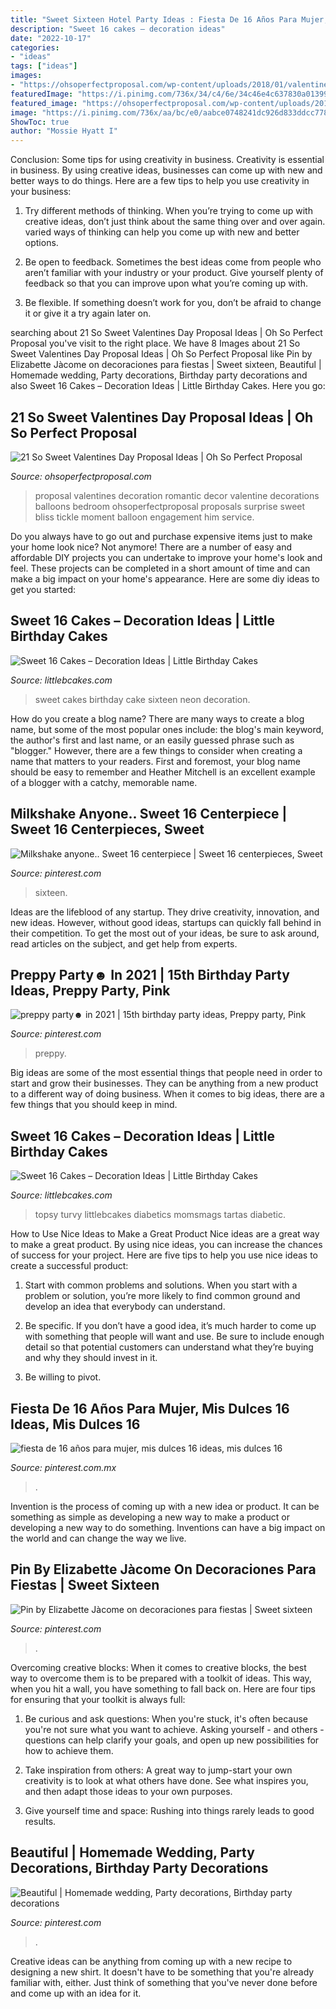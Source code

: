 ```yaml
---
title: "Sweet Sixteen Hotel Party Ideas : Fiesta De 16 Años Para Mujer, Mis Dulces 16 Ideas, Mis Dulces 16"
description: "Sweet 16 cakes – decoration ideas"
date: "2022-10-17"
categories:
- "ideas"
tags: ["ideas"]
images:
- "https://ohsoperfectproposal.com/wp-content/uploads/2018/01/valentines-day-proposal-room-full-of-balloons-proposal-ebenezer-dada-photography.jpg"
featuredImage: "https://i.pinimg.com/736x/34/c4/6e/34c46e4c637830a0139929a65feaec8f.jpg"
featured_image: "https://ohsoperfectproposal.com/wp-content/uploads/2018/01/valentines-day-proposal-room-full-of-balloons-proposal-ebenezer-dada-photography.jpg"
image: "https://i.pinimg.com/736x/aa/bc/e0/aabce0748241dc926d833ddcc7783c68.jpg"
ShowToc: true
author: "Mossie Hyatt I"
---
```



Conclusion: Some tips for using creativity in business.
Creativity is essential in business. By using creative ideas, businesses can come up with new and better ways to do things. Here are a few tips to help you use creativity in your business:
1. Try different methods of thinking. When you’re trying to come up with creative ideas, don’t just think about the same thing over and over again. varied ways of thinking can help you come up with new and better options.

2. Be open to feedback. Sometimes the best ideas come from people who aren’t familiar with your industry or your product. Give yourself plenty of feedback so that you can improve upon what you’re coming up with.

3. Be flexible. If something doesn’t work for you, don’t be afraid to change it or give it a try again later on.

	

		
searching about 21 So Sweet Valentines Day Proposal Ideas | Oh So Perfect Proposal you've visit to the right place. We have 8 Images about 21 So Sweet Valentines Day Proposal Ideas | Oh So Perfect Proposal like Pin by Elizabette Jàcome on decoraciones para fiestas | Sweet sixteen, Beautiful | Homemade wedding, Party decorations, Birthday party decorations and also Sweet 16 Cakes – Decoration Ideas | Little Birthday Cakes. Here you go:
		
    
## 21 So Sweet Valentines Day Proposal Ideas | Oh So Perfect Proposal

<img loading=lazy src="https://ohsoperfectproposal.com/wp-content/uploads/2018/01/valentines-day-proposal-room-full-of-balloons-proposal-ebenezer-dada-photography.jpg" onerror="this.onerror=null;this.src='https://tse4.mm.bing.net/th?id=OIP.010g2hr4fo2kEOXb0lfXOAHaLG&amp;pid=15.1';" alt="21 So Sweet Valentines Day Proposal Ideas | Oh So Perfect Proposal">

_Source: ohsoperfectproposal.com_

>proposal valentines decoration romantic decor valentine decorations balloons bedroom ohsoperfectproposal proposals surprise sweet bliss tickle moment balloon engagement him service. 

	

Do you always have to go out and purchase expensive items just to make your home look nice? Not anymore! There are a number of easy and affordable DIY projects you can undertake to improve your home's look and feel. These projects can be completed in a short amount of time and can make a big impact on your home's appearance. Here are some diy ideas to get you started: 

    
## Sweet 16 Cakes – Decoration Ideas | Little Birthday Cakes

<img loading=lazy src="http://www.littlebcakes.com/wp-content/uploads/2014/02/Pictures-of-Sweet-16-Cakes.jpg" onerror="this.onerror=null;this.src='https://tse1.mm.bing.net/th?id=OIP.fAORRPtBrjU6bADbaCVIKwHaJ3&amp;pid=15.1';" alt="Sweet 16 Cakes – Decoration Ideas | Little Birthday Cakes">

_Source: littlebcakes.com_

>sweet cakes birthday cake sixteen neon decoration. 

	

How do you create a blog name?
There are many ways to create a blog name, but some of the most popular ones include: the blog's main keyword, the author's first and last name, or an easily guessed phrase such as "blogger." However, there are a few things to consider when creating a name that matters to your readers. First and foremost, your blog name should be easy to remember and Heather Mitchell is an excellent example of a blogger with a catchy, memorable name.

    
## Milkshake Anyone.. Sweet 16 Centerpiece | Sweet 16 Centerpieces, Sweet

<img loading=lazy src="https://i.pinimg.com/originals/26/01/49/260149c1a09a2af0b0de085307acb607.jpg" onerror="this.onerror=null;this.src='https://tse2.mm.bing.net/th?id=OIP.cbir2aIRoppODbCuqatnzgHaJ4&amp;pid=15.1';" alt="Milkshake anyone.. Sweet 16 centerpiece | Sweet 16 centerpieces, Sweet">

_Source: pinterest.com_

>sixteen. 

	

Ideas are the lifeblood of any startup. They drive creativity, innovation, and new ideas. However, without good ideas, startups can quickly fall behind in their competition. To get the most out of your ideas, be sure to ask around, read articles on the subject, and get help from experts.

    
## Preppy Party☻︎ In 2021 | 15th Birthday Party Ideas, Preppy Party, Pink

<img loading=lazy src="https://i.pinimg.com/736x/78/c9/1e/78c91ef604f3e38a658a7c5c35dc80cf.jpg" onerror="this.onerror=null;this.src='https://tse2.mm.bing.net/th?id=OIP.l3jdjZiI2tu2rIb1lFMFtAHaLV&amp;pid=15.1';" alt="preppy party☻︎ in 2021 | 15th birthday party ideas, Preppy party, Pink">

_Source: pinterest.com_

>preppy. 

	

Big ideas are some of the most essential things that people need in order to start and grow their businesses. They can be anything from a new product to a different way of doing business. When it comes to big ideas, there are a few things that you should keep in mind. 

    
## Sweet 16 Cakes – Decoration Ideas | Little Birthday Cakes

<img loading=lazy src="https://www.littlebcakes.com/wp-content/uploads/2014/02/Sweet-16-Birthday-Cake.jpg" onerror="this.onerror=null;this.src='https://tse1.mm.bing.net/th?id=OIP.0dkJDj5mHY0mZkfoAQmQ6gHaJ6&amp;pid=15.1';" alt="Sweet 16 Cakes – Decoration Ideas | Little Birthday Cakes">

_Source: littlebcakes.com_

>topsy turvy littlebcakes diabetics momsmags tartas diabetic. 

	

How to Use Nice Ideas to Make a Great Product
Nice ideas are a great way to make a great product. By using nice ideas, you can increase the chances of success for your project. Here are five tips to help you use nice ideas to create a successful product:
1. Start with common problems and solutions. When you start with a problem or solution, you’re more likely to find common ground and develop an idea that everybody can understand.

2. Be specific. If you don’t have a good idea, it’s much harder to come up with something that people will want and use. Be sure to include enough detail so that potential customers can understand what they’re buying and why they should invest in it.

3. Be willing to pivot.

    
## Fiesta De 16 Años Para Mujer, Mis Dulces 16 Ideas, Mis Dulces 16

<img loading=lazy src="https://i.pinimg.com/736x/aa/bc/e0/aabce0748241dc926d833ddcc7783c68.jpg" onerror="this.onerror=null;this.src='https://tse1.mm.bing.net/th?id=OIP.DsYsPK7w1prSggfTrsYa_AHaJ4&amp;pid=15.1';" alt="fiesta de 16 años para mujer, mis dulces 16 ideas, mis dulces 16">

_Source: pinterest.com.mx_

>. 

	

Invention is the process of coming up with a new idea or product. It can be something as simple as developing a new way to make a product or developing a new way to do something. Inventions can have a big impact on the world and can change the way we live.

    
## Pin By Elizabette Jàcome On Decoraciones Para Fiestas | Sweet Sixteen

<img loading=lazy src="https://i.pinimg.com/736x/34/c4/6e/34c46e4c637830a0139929a65feaec8f.jpg" onerror="this.onerror=null;this.src='https://tse4.mm.bing.net/th?id=OIP.0fNOKThZuDnsLg9XtdSJtgHaJ4&amp;pid=15.1';" alt="Pin by Elizabette Jàcome on decoraciones para fiestas | Sweet sixteen">

_Source: pinterest.com_

>. 

	

Overcoming creative blocks:
When it comes to creative blocks, the best way to overcome them is to be prepared with a toolkit of ideas. This way, when you hit a wall, you have something to fall back on. Here are four tips for ensuring that your toolkit is always full:
1. Be curious and ask questions: When you're stuck, it's often because you're not sure what you want to achieve. Asking yourself - and others - questions can help clarify your goals, and open up new possibilities for how to achieve them.

2. Take inspiration from others: A great way to jump-start your own creativity is to look at what others have done. See what inspires you, and then adapt those ideas to your own purposes.

3. Give yourself time and space: Rushing into things rarely leads to good results.

    
## Beautiful | Homemade Wedding, Party Decorations, Birthday Party Decorations

<img loading=lazy src="https://i.pinimg.com/originals/ed/73/ae/ed73aea00a665858d54d9eb20bcf7190.jpg" onerror="this.onerror=null;this.src='https://tse2.mm.bing.net/th?id=OIP.huCOou3DGslLFxTxFdNIZwHaJ6&amp;pid=15.1';" alt="Beautiful | Homemade wedding, Party decorations, Birthday party decorations">

_Source: pinterest.com_

>. 

	

Creative ideas can be anything from coming up with a new recipe to designing a new shirt. It doesn't have to be something that you're already familiar with, either. Just think of something that you've never done before and come up with an idea for it.

